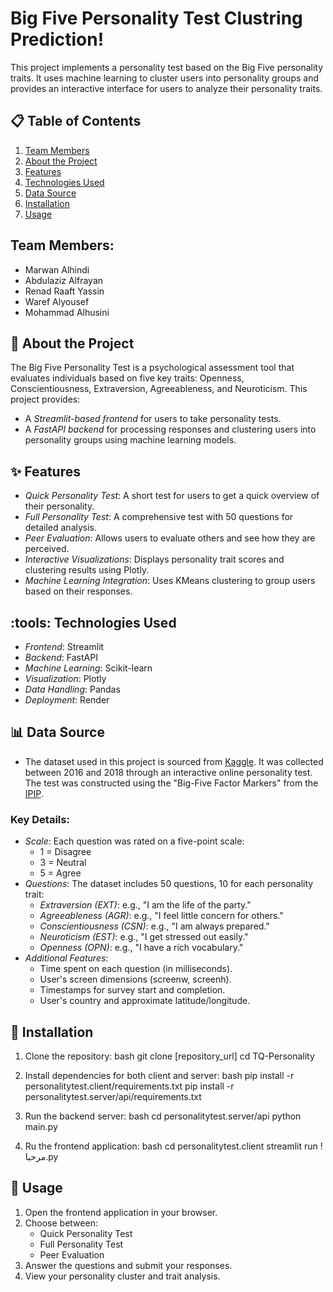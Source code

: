 # Big Five Personality Test Clustring Prediction!

This project implements a personality test based on the Big Five personality traits. It uses machine learning to cluster users into personality groups and provides an interactive interface for users to analyze their personality traits.

## :clipboard: Table of Contents
1. [Team Members](#team-members)
2. [About the Project](#about-the-project)
3. [Features](#features)
4. [Technologies Used](#technologies-used)
5. [Data Source](#data-source)
6. [Installation](#installation)
7. [Usage](#usage)

## Team Members:
- Marwan Alhindi
- Abdulaziz Alfrayan
- Renad Raaft Yassin
- Waref Alyousef
- Mohammad Alhusini

## :book: About the Project

The Big Five Personality Test is a psychological assessment tool that evaluates individuals based on five key traits: Openness, Conscientiousness, Extraversion, Agreeableness, and Neuroticism. This project provides:
- A *Streamlit-based frontend* for users to take personality tests.
- A *FastAPI backend* for processing responses and clustering users into personality groups using machine learning models.

## :sparkles: Features

- *Quick Personality Test*: A short test for users to get a quick overview of their personality.
- *Full Personality Test*: A comprehensive test with 50 questions for detailed analysis.
- *Peer Evaluation*: Allows users to evaluate others and see how they are perceived.
- *Interactive Visualizations*: Displays personality trait scores and clustering results using Plotly.
- *Machine Learning Integration*: Uses KMeans clustering to group users based on their responses.


## :tools: Technologies Used

- *Frontend*: Streamlit
- *Backend*: FastAPI
- *Machine Learning*: Scikit-learn
- *Visualization*: Plotly
- *Data Handling*: Pandas
- *Deployment*: Render

## :bar_chart: Data Source
- The dataset used in this project is sourced from [Kaggle](https://www.kaggle.com/datasets/tunguz/big-five-personality-test). It was collected between 2016 and 2018 through an interactive online personality test. The test was constructed using the "Big-Five Factor Markers" from the [IPIP](https://ipip.ori.org/newBigFive5broadKey.htm).


### Key Details:
- *Scale*: Each question was rated on a five-point scale:
  - 1 = Disagree
  - 3 = Neutral
  - 5 = Agree
- *Questions*: The dataset includes 50 questions, 10 for each personality trait:
  - *Extraversion (EXT)*: e.g., "I am the life of the party."
  - *Agreeableness (AGR)*: e.g., "I feel little concern for others."
  - *Conscientiousness (CSN)*: e.g., "I am always prepared."
  - *Neuroticism (EST)*: e.g., "I get stressed out easily."
  - *Openness (OPN)*: e.g., "I have a rich vocabulary."
- *Additional Features*:
  - Time spent on each question (in milliseconds).
  - User's screen dimensions (screenw, screenh).
  - Timestamps for survey start and completion.
  - User's country and approximate latitude/longitude.

## :rocket: Installation

1. Clone the repository:
   bash
   git clone [repository_url]
   cd TQ-Personality

2. Install dependencies for both client and server:
    bash
    pip install -r personalitytest.client/requirements.txt
    pip install -r personalitytest.server/api/requirements.txt

3. Run the backend server:
    bash
    cd personalitytest.server/api
    python main.py

4. Ru the frontend application:
    bash
    cd personalitytest.client
    streamlit run !مرحبا.py

## :book: Usage
1. Open the frontend application in your browser.
2. Choose between:
    - Quick Personality Test
    - Full Personality Test
    - Peer Evaluation
4. Answer the questions and submit your responses.
5. View your personality cluster and trait analysis.
